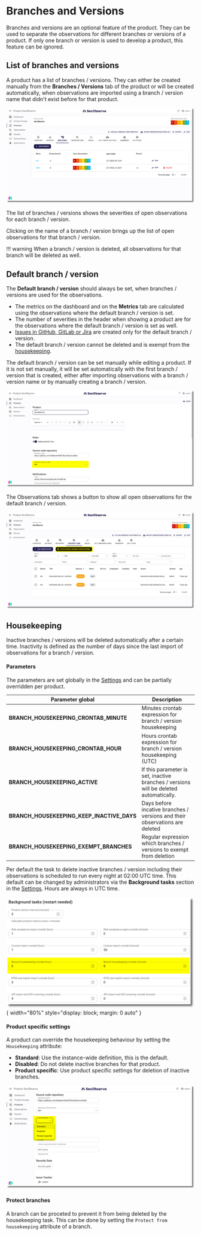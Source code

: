 # Branches and Versions

Branches and versions are an optional feature of the product. They can be used to separate the observations for different branches or versions of a product. If only one branch or version is used to develop a product, this feature can be ignored.

## List of branches and versions

A product has a list of branches / versions. They can either be created manually from the **Branches / Versions** tab of the product or will be created automatically, when observations are imported using a branch / version name that didn't exist before for that product.

![Branches / versions in the product](../assets/images/screenshot_product_branches_list.png)

The list of branches / versions shows the severities of open observations for each branch / version.

Clicking on the name of a branch / version brings up the list of open observations for that branch / version.

!!! warning
    When a branch / version is deleted, all observations for that branch will be deleted as well.

## Default branch / version

The **Default branch / version** should always be set, when branches / versions are used for the observations.

* The metrics on the dashboard and on the **Metrics** tab are calculated using the observations where the default branch / version is set.
* The number of severities in the header when showing a product are for the observations where the default branch / version is set as well.
* [Issues in GitHub, GitLab or Jira](../integrations/issue_trackers.md) are created only for the default branch / version.
* The default branch / version cannot be deleted and is exempt from the [housekeeping](#housekeeping).

The default branch / version can be set manually while editing a product. If it is not set manually, it will be set automatically with the first branch / version that is created, either after importing observations with a branch / version name or by manually creating a branch / version.

![Branches / versions in the product](../assets/images/screenshot_product_default_branch.png)

The Observations tab shows a button to show all open observations for the default branch / version.

![Observations default branch / version button](../assets/images/screenshot_observations_default_branch.png)

## Housekeeping

Inactive branches / versions will be deleted automatically after a certain time. Inactivity is defined as the number of days since the last import of observations for a branch / version.

#### Parameters

The parameters are set globally in the [Settings](../getting_started/configuration.md#admininistration-in-secobserve) and can be partially overridden per product.

| Parameter global | Description |
|------------------|-------------|
| **BRANCH_HOUSEKEEPING_CRONTAB_MINUTE** | Minutes crontab expression for branch / version housekeeping | 
| **BRANCH_HOUSEKEEPING_CRONTAB_HOUR** | Hours crontab expression for branch / version housekeeping (UTC) |
| **BRANCH_HOUSEKEEPING_ACTIVE** | If this parameter is set, inactive branches / versions will be deleted automatically. |
| **BRANCH_HOUSEKEEPING_KEEP_INACTIVE_DAYS** | Days before incative branches / versions and their observations are deleted |
| **BRANCH_HOUSEKEEPING_EXEMPT_BRANCHES** | Regular expression which branches / versions to exempt from deletion |

Per default the task to delete inactive branches / version including their observations is scheduled to run every night at 02:00 UTC time. This default can be changed by administrators via the **Background tasks** section in the [Settings](../getting_started/configuration.md#admininistration-in-secobserve). Hours are always in UTC time.

![Settings housekeeping](../assets/images/settings_cron_housekeeping.png){ width="80%" style="display: block; margin: 0 auto" }

#### Product specific settings

A product can override the housekeeping behaviour by setting the `Housekeeping` attribute:

* **Standard**: Use the instance-wide definition, this is the default.
* **Disabled**: Do not delete inactive branches for that product.
* **Product specific**: Use product specific settings for deletion of inactive branches.

![Housekeeping](../assets/images/screenshot_product_branches_housekeeping.png)

#### Protect branches

A branch can be proceted to prevent it from being deleted by the housekeeping task. This can be done by setting the `Protect from housekeeping` attribute of a branch.
